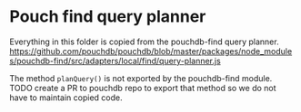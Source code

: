 # Pouch find query planner

Everything in this folder is copied from the pouchdb-find query planner.
https://github.com/pouchdb/pouchdb/blob/master/packages/node_modules/pouchdb-find/src/adapters/local/find/query-planner.js

The method `planQuery()` is not exported by the pouchdb-find module.
TODO create a PR to pouchdb repo to export that method so we do not have to maintain copied code.

